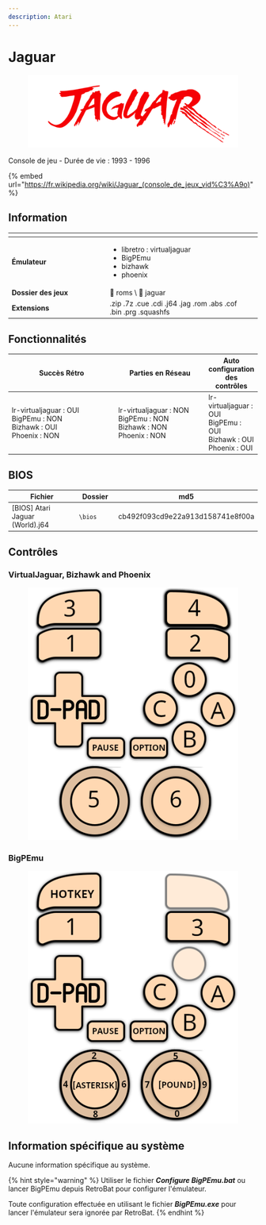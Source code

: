 ```yaml
---
description: Atari
---
```


# Jaguar

<div align="left">

<figure><img src="https://raw.githubusercontent.com/fabricecaruso/es-theme-carbon/52ff37c9e265587d006945a2ba695b5a962b3a3d/art/logos/atarijaguar.svg" alt=""><figcaption></figcaption></figure>

</div>

Console de jeu - Durée de vie : 1993 - 1996

{% embed url="https://fr.wikipedia.org/wiki/Jaguar_(console_de_jeux_vid%C3%A9o)" %}

## Information

<table data-header-hidden><thead><tr><th width="184"></th><th></th><th data-hidden></th></tr></thead><tbody><tr><td><strong>Émulateur</strong></td><td><ul><li>libretro : virtualjaguar</li><li>BigPEmu</li><li>bizhawk</li><li>phoenix</li></ul></td><td></td></tr><tr><td><strong>Dossier des jeux</strong></td><td><span data-gb-custom-inline data-tag="emoji" data-code="1f4c1">📁</span> roms \ <span data-gb-custom-inline data-tag="emoji" data-code="1f4c2">📂</span> jaguar</td><td></td></tr><tr><td><strong>Extensions</strong></td><td>.zip .7z .cue .cdi .j64 .jag .rom .abs .cof .bin .prg .squashfs</td><td></td></tr></tbody></table>

## Fonctionnalités

<table><thead><tr><th width="245">Succès Rétro</th><th width="200">Parties en Réseau</th><th>Auto configuration des contrôles</th></tr></thead><tbody><tr><td>lr-virtualjaguar : OUI<br>BigPEmu : NON<br>Bizhawk : OUI<br>Phoenix : NON</td><td>lr-virtualjaguar : NON<br>BigPEmu : NON<br>Bizhawk : NON<br>Phoenix : NON</td><td>lr-virtualjaguar : OUI<br>BigPEmu : OUI<br>Bizhawk : OUI<br>Phoenix : OUI</td></tr></tbody></table>

## BIOS

<table><thead><tr><th width="284">Fichier</th><th width="111.03610108303252">Dossier</th><th>md5</th></tr></thead><tbody><tr><td>[BIOS] Atari Jaguar (World).j64</td><td><code>\bios</code></td><td>cb492f093cd9e22a913d158741e8f00a</td></tr></tbody></table>

## Contrôles

### VirtualJaguar, Bizhawk and Phoenix

<div align="left">

<figure><img src="https://github.com/RetroBat-Official/retrobat-tattoos/blob/main/default/jaguar.png?raw=true" alt=""><figcaption></figcaption></figure>

</div>

### BigPEmu

<div align="left">

<figure><img src="https://github.com/RetroBat-Official/retrobat-tattoos/blob/main/default/jaguar_bigpemu.png?raw=true" alt=""><figcaption></figcaption></figure>

</div>

## Information spécifique au système

Aucune information spécifique au système.

{% hint style="warning" %}
Utiliser le fichier _**Configure BigPEmu.bat**_ ou lancer BigPEmu depuis RetroBat pour configurer l'émulateur.

Toute configuration effectuée en utilisant le fichier _**BigPEmu.exe**_ pour lancer l'émulateur sera ignorée par RetroBat.
{% endhint %}

